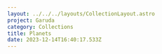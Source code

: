 ```yaml
---
layout: ../../../layouts/CollectionLayout.astro
project: Garuda
category: Collections
title: Planets
date: 2023-12-14T16:40:17.533Z
---
```

